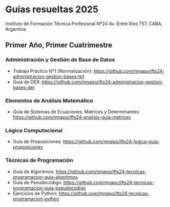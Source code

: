 # Guías resueltas 2025
Instituto de Formación Técnica Profesional Nº24
Av. Entre Ríos 757, CABA, Argentina

## Primer Año, Primer Cuatrimestre

### Administración y Gestión de Base de Datos
- Trabajo Práctico Nº1 (Normalización): https://github.com/mnapo/ifts24-administracion-gestion-bases-tp1
- Guía de DER: https://github.com/mnapo/ifts24-administracion-gestion-bases-der

### Elementos de Análisis Matemático
- Guía de Sistemas de Ecuaciones, Matrices y Determinantes: https://github.com/mnapo/ifts24-analisis-guia-matrices

### Lógica Computacional
- Guía de Proposiciones: https://github.com/mnapo/ifts24-logica-guia-proposiciones

### Técnicas de Programación
- Guía de Algoritmos: https://github.com/mnapo/ifts24-tecnicas-programacion-guia-algoritmos
- Guía de Pseudocódigo: https://github.com/mnapo/ifts24-tecnicas-programacion-guia-pseudocodigo
- Ejercicios de Python: https://github.com/mnapo/ifts24-tecnicas-programacion-python
